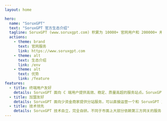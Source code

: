 ```yaml
---
layout: home

hero:
  name: "SoruxGPT"
  text: "SoruxGPT 官方生态介绍"
  tagline: SoruxGPT (www.soruxgpt.com) 积累为 10000+ 官网用户和 200000+ 用户提供服务的 AIGC 镜像站点。
  actions:
    - theme: brand
      text: 官网服务
      link: https://www.soruxgpt.com
    - theme: alt
      text: 生态介绍
      link: /env
    - theme: alt
      text: 优势
      link: /feature
features:
  - title: 终端用户友好
    details: SoruxGPT 面向 C 端用户提供高效、稳定、质量高超的服务站点。SoruxGPT 官方站点支持以极低的价格提供 ChatGPT / Claude / MidJourney 镜像服务，提供 AIGC API 支持。 目前已为超过 10000 用户服务。
  - title: 加盟友好
    details: SoruxGPT 面向少资金商家提供分站服务，可以直接运营一个和 SoruxGPT 主站点完全相同的站点服务。同时，我们也为大型商家提供程序部署服务。
  - title: 技术领先
    details: SoruxGPT 技术自立，完全自研。不同于市面上大部分依赖第三方网关的服务，SoruxGPT 独立解决包括 ChatGPT / Claude / MidJourney 等在内的镜像 / API 逆向服务。
---
```


